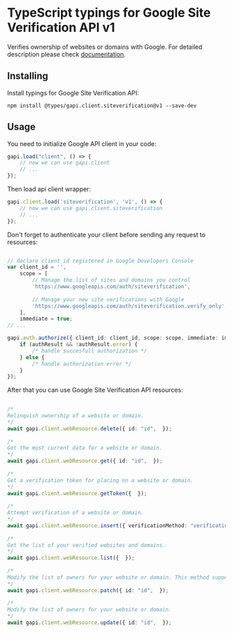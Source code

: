 # TypeScript typings for Google Site Verification API v1
Verifies ownership of websites or domains with Google.
For detailed description please check [documentation](https://developers.google.com/site-verification/).

## Installing

Install typings for Google Site Verification API:
```
npm install @types/gapi.client.siteverification@v1 --save-dev
```

## Usage

You need to initialize Google API client in your code:
```typescript
gapi.load("client", () => { 
    // now we can use gapi.client
    // ... 
});
```

Then load api client wrapper:
```typescript
gapi.client.load('siteverification', 'v1', () => {
    // now we can use gapi.client.siteverification
    // ... 
});
```

Don't forget to authenticate your client before sending any request to resources:
```typescript

// declare client_id registered in Google Developers Console
var client_id = '',
    scope = [     
        // Manage the list of sites and domains you control
        'https://www.googleapis.com/auth/siteverification',
    
        // Manage your new site verifications with Google
        'https://www.googleapis.com/auth/siteverification.verify_only',
    ],
    immediate = true;
// ...

gapi.auth.authorize({ client_id: client_id, scope: scope, immediate: immediate }, authResult => {
    if (authResult && !authResult.error) {
        /* handle succesfull authorization */
    } else {
        /* handle authorization error */
    }
});            
```

After that you can use Google Site Verification API resources:

```typescript 
    
/* 
Relinquish ownership of a website or domain.  
*/
await gapi.client.webResource.delete({ id: "id",  }); 
    
/* 
Get the most current data for a website or domain.  
*/
await gapi.client.webResource.get({ id: "id",  }); 
    
/* 
Get a verification token for placing on a website or domain.  
*/
await gapi.client.webResource.getToken({  }); 
    
/* 
Attempt verification of a website or domain.  
*/
await gapi.client.webResource.insert({ verificationMethod: "verificationMethod",  }); 
    
/* 
Get the list of your verified websites and domains.  
*/
await gapi.client.webResource.list({  }); 
    
/* 
Modify the list of owners for your website or domain. This method supports patch semantics.  
*/
await gapi.client.webResource.patch({ id: "id",  }); 
    
/* 
Modify the list of owners for your website or domain.  
*/
await gapi.client.webResource.update({ id: "id",  });
```